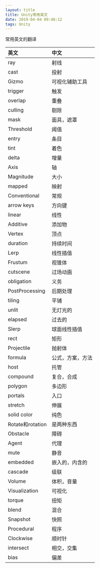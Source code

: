```yaml
---
layout: title
title: Unity常用英文
date: 2019-04-04 09:48:12
tags: Unity
---
```

常用英文的翻译

<!--more-->

| 英文  | 中文  |
| :------------ | :------------ |
| ray  | 射线  |
| cast  | 投射  |
| Gizmo  | 可视化辅助工具  |
| trigger  | 触发  |
| overlap  | 重叠  |
| culling  | 剔除  |
| mask  | 面具，遮罩  | 
| Threshold  | 阈值  |
| entry  | 条目  | 
| tint  | 着色  | 
| delta  | 增量  |
| Axis  | 轴  |
| Magnitude  | 大小  |
| mapped  | 映射  |
| Conventional  | 常规  |
| arrow keys  | 方向键  |
| linear  | 线性  |
| Additive  | 添加物  |
| Vertex  | 顶点  | 
| duration  | 持续时间  |
| Lerp  | 线性插值  |  
| Frustum  | 视锥体  |
| cutscene  | 过场动画  |  
| obligation  | 义务  |
| PostProcessing  | 后期处理  |   
| tiling  | 平铺  |     
| unlit  | 无灯光的  |   
| elapsed  | 过去的  |   
| Slerp  | 球面线性插值  |   
| rect  | 矩形  |     
| Projectile  | 抛射体  |  
| formula  | 公式，方案，方法  |   
| host  | 托管  |   
| compound  | 复合，合成  |     
| polygon  | 多边形  |   
| portals  | 入口  |   
| stretch  | 伸展  |  
| solid color  | 纯色  |   
| Rotate和rotation  | 是两种东西  |   
| Obstacle  | 障碍  |   
| Agent  | 代理  |   
| mute  | 静音  |   
| embedded  | 嵌入的，内含的  |   
| cascade  | 级联  |  
| Volume  | 体积，音量  |   
| Visualization  | 可视化  |  
| torque | 扭矩  | 
| blend  | 混合  |   
| Snapshot  | 快照  |  
| Procedural  | 程序  |  
| Clockwise  | 顺时针  |   
| intersect  | 相交，交集  |  
| bias  | 偏差  |  